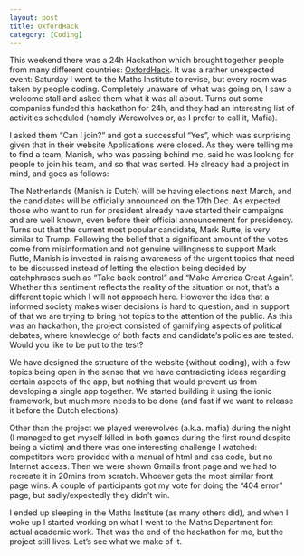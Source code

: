 ```yaml
---
layout: post
title: OxfordHack
category: [Coding]
---
```


This weekend there was a 24h Hackathon which brought together people from many different countries: [OxfordHack](http://www.oxfordhack.com/). It was a rather unexpected event: Saturday I went to the Maths Institute to revise, but every room was taken by people coding. Completely unaware of what was going on, I saw a welcome stall and asked them what it was all about. Turns out some companies funded this hackathon for 24h, and they had an interesting list of activities scheduled (namely Werewolves or, as I prefer to call it, Mafia).
<!--excerpt ends here-->
I asked them “Can I join?” and got a successful “Yes”, which was surprising given that in their website Applications were closed. As they were telling me to find a team, Manish, who was passing behind me, said he was looking for people to join his team, and so that was sorted. He already had a project in mind, and goes as follows:

The Netherlands (Manish is Dutch) will be having elections next March, and the candidates will be officially announced on the 17th Dec. As expected those who want to run for president already have started their campaigns and are well known, even before their official announcement for presidency. Turns out that the current most popular candidate, Mark Rutte, is very similar to Trump. Following the belief that a significant amount of the votes come from misinformation and not genuine willingness to support Mark Rutte, Manish is invested in raising awareness of the urgent topics that need to be discussed instead of letting the election being decided by catchphrases such as “Take back control” and “Make America Great Again”. Whether this sentiment reflects the reality of the situation or not, that’s a different topic which I will not approach here. However the idea that a informed society makes wiser decisions is hard to question, and in support of that we are trying to bring hot topics to the attention of the public. As this was an hackathon, the project consisted of gamifying aspects of political debates, where knowledge of both facts and candidate’s policies are tested. Would you like to be put to the test?

We have designed the structure of the website (without coding), with a few topics being open in the sense that we have contradicting ideas regarding certain aspects of the app, but nothing that would prevent us from developing a single app together. We started building it using the ionic framework, but much more needs to be done (and fast if we want to release it before the Dutch elections).

Other than the project we played werewolves (a.k.a. mafia) during the night (I managed to get myself killed in both games during the first round despite being a victim) and there was one interesting challenge I watched: competitors were provided with a manual of html and css code, but no Internet access. Then we were shown Gmail’s front page and we had to recreate it in 20mins from scratch. Whoever gets the most similar front page wins. A couple of participants got my vote for doing the “404 error” page, but sadly/expectedly they didn’t win.

I ended up sleeping in the Maths Institute (as many others did), and when I woke up I started working on what I went to the Maths Department for: actual academic work. That was the end of the hackathon for me, but the project still lives. Let’s see what we make of it.